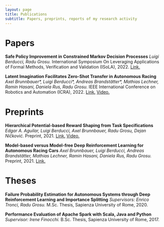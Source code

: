 ```yaml
---
layout: page
title: Publications
subtitle: Papers, preprints, reports of my research activity
---
```

# Papers

**Safe Policy Improvement in Constrained Markov Decision Processes**
*Luigi Berducci, Radu Grosu.*
International Symposium On Leveraging Applications of Formal Methods, Verification and Validation (ISoLA), 2022. 
[Link.](https://arxiv.org/abs/2210.11259)

**Latent Imagination Facilitates Zero-Shot Transfer in Autonomous Racing**
*Axel Brunnbauer\*, Luigi Berducci\*, Andreas Brandstätter\*, Mathias Lechner, Ramin Hasani, Daniela Rus, Radu Grosu.*
IEEE International Conference on Robotics and Automation (ICRA), 2022. 
[Link.](https://arxiv.org/abs/2103.04909) 
[Video.](https://www.youtube.com/watch?v=IlN3vJxC30w)

# Preprints

**Hierarchical Potential-based Reward Shaping from Task Specifications**
*Edgar A. Aguilar, Luigi Berducci, Axel Brunnbauer, Radu Grosu, Dejan Ničković.*
Preprint, 2021. 
[Link.](https://arxiv.org/abs/2110.02792)
[Video.](https://www.youtube.com/watch?v=FbDVjWtRwrE)

**Model-based versus Model-free Deep Reinforcement Learning for Autonomous Racing Cars**
*Axel Brunnbauer, Luigi Berducci, Andreas Brandstätter, Mathias Lechner, Ramin Hasani, Daniela Rus, Radu Grosu.*
Preprint, 2021. 
[Link.](https://arxiv.org/abs/2103.04909)


# Theses
**Failure Probability Estimation for Autonomous Systems through Deep Reinforcement Learning and Importance Splitting**
*Supervisors: Enrico Tronci, Radu Grosu.*
M.Sc. Thesis, Sapienza University of Rome, 2020.

**Performance Evaluation of Apache Spark with Scala, Java and Python**
*Supervisor: Irene Finocchi.*
B.Sc. Thesis, Sapienza University of Rome, 2017.
